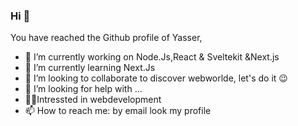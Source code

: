 ### Hi 👋
You have reached the Github profile of Yasser,
- 🔭 I’m currently working on Node.Js,React & Sveltekit &Next.js
- 🌱 I’m currently learning Next.Js
- 👯 I’m looking to collaborate to discover webworlde, let's do it 😉
- 🤔 I’m looking for help with ...
- 🧑‍💻Intressted in webdevelopment
- 📫 How to reach me: by email look my profile


